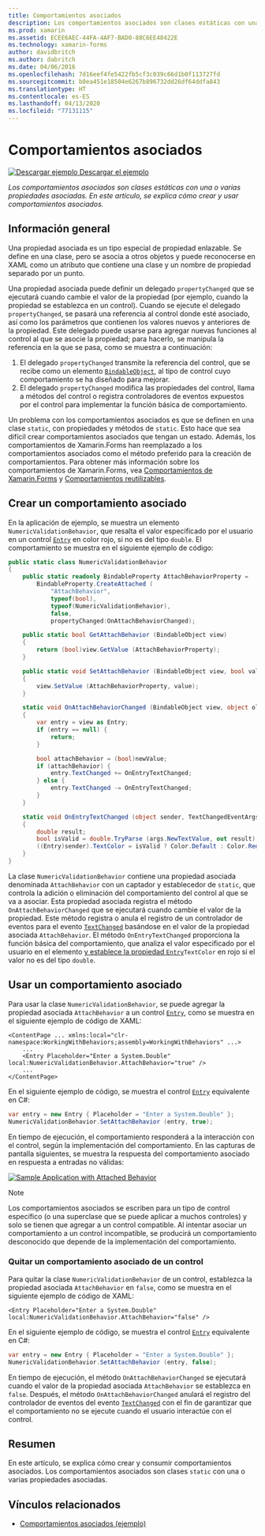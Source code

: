 ```yaml
---
title: Comportamientos asociados
description: Los comportamientos asociados son clases estáticas con una o varias propiedades asociadas. En este artículo, se explica cómo crear y usar comportamientos asociados.
ms.prod: xamarin
ms.assetid: ECEE6AEC-44FA-4AF7-BAD0-88C6EE48422E
ms.technology: xamarin-forms
author: davidbritch
ms.author: dabritch
ms.date: 04/06/2016
ms.openlocfilehash: 7d16eef4fe5422fb5cf3c039c66d1b0f113727fd
ms.sourcegitcommit: b0ea451e18504e6267b896732dd26df64ddfa843
ms.translationtype: HT
ms.contentlocale: es-ES
ms.lasthandoff: 04/13/2020
ms.locfileid: "77131115"
---
```

# <a name="attached-behaviors"></a>Comportamientos asociados

[![Descargar ejemplo](~/media/shared/download.png) Descargar el ejemplo](https://docs.microsoft.com/samples/xamarin/xamarin-forms-samples/behaviors-attachednumericvalidationbehavior)

_Los comportamientos asociados son clases estáticas con una o varias propiedades asociadas. En este artículo, se explica cómo crear y usar comportamientos asociados._

## <a name="overview"></a>Información general

Una propiedad asociada es un tipo especial de propiedad enlazable. Se define en una clase, pero se asocia a otros objetos y puede reconocerse en XAML como un atributo que contiene una clase y un nombre de propiedad separado por un punto.

Una propiedad asociada puede definir un delegado `propertyChanged` que se ejecutará cuando cambie el valor de la propiedad (por ejemplo, cuando la propiedad se establezca en un control). Cuando se ejecute el delegado `propertyChanged`, se pasará una referencia al control donde esté asociado, así como los parámetros que contienen los valores nuevos y anteriores de la propiedad. Este delegado puede usarse para agregar nuevas funciones al control al que se asocie la propiedad; para hacerlo, se manipula la referencia en la que se pasa, como se muestra a continuación:

1. El delegado `propertyChanged` transmite la referencia del control, que se recibe como un elemento [`BindableObject`](xref:Xamarin.Forms.BindableObject), al tipo de control cuyo comportamiento se ha diseñado para mejorar.
1. El delegado `propertyChanged` modifica las propiedades del control, llama a métodos del control o registra controladores de eventos expuestos por el control para implementar la función básica de comportamiento.

Un problema con los comportamientos asociados es que se definen en una clase `static`, con propiedades y métodos de `static`. Esto hace que sea difícil crear comportamientos asociados que tengan un estado. Además, los comportamientos de Xamarin.Forms han reemplazado a los comportamientos asociados como el método preferido para la creación de comportamientos. Para obtener más información sobre los comportamientos de Xamarin.Forms, vea [Comportamientos de Xamarin.Forms](~/xamarin-forms/app-fundamentals/behaviors/creating.md) y [Comportamientos reutilizables](~/xamarin-forms/app-fundamentals/behaviors/reusable/index.md).

## <a name="creating-an-attached-behavior"></a>Crear un comportamiento asociado

En la aplicación de ejemplo, se muestra un elemento `NumericValidationBehavior`, que resalta el valor especificado por el usuario en un control [`Entry`](xref:Xamarin.Forms.Entry) en color rojo, si no es del tipo `double`. El comportamiento se muestra en el siguiente ejemplo de código:

```csharp
public static class NumericValidationBehavior
{
    public static readonly BindableProperty AttachBehaviorProperty =
        BindableProperty.CreateAttached (
            "AttachBehavior",
            typeof(bool),
            typeof(NumericValidationBehavior),
            false,
            propertyChanged:OnAttachBehaviorChanged);

    public static bool GetAttachBehavior (BindableObject view)
    {
        return (bool)view.GetValue (AttachBehaviorProperty);
    }

    public static void SetAttachBehavior (BindableObject view, bool value)
    {
        view.SetValue (AttachBehaviorProperty, value);
    }

    static void OnAttachBehaviorChanged (BindableObject view, object oldValue, object newValue)
    {
        var entry = view as Entry;
        if (entry == null) {
            return;
        }

        bool attachBehavior = (bool)newValue;
        if (attachBehavior) {
            entry.TextChanged += OnEntryTextChanged;
        } else {
            entry.TextChanged -= OnEntryTextChanged;
        }
    }

    static void OnEntryTextChanged (object sender, TextChangedEventArgs args)
    {
        double result;
        bool isValid = double.TryParse (args.NewTextValue, out result);
        ((Entry)sender).TextColor = isValid ? Color.Default : Color.Red;
    }
}
```

La clase `NumericValidationBehavior` contiene una propiedad asociada denominada `AttachBehavior` con un captador y establecedor de `static`, que controla la adición o eliminación del comportamiento del control al que se va a asociar. Esta propiedad asociada registra el método `OnAttachBehaviorChanged` que se ejecutará cuando cambie el valor de la propiedad. Este método registra o anula el registro de un controlador de eventos para el evento [`TextChanged`](xref:Xamarin.Forms.InputView.TextChanged) basándose en el valor de la propiedad asociada `AttachBehavior`. El método `OnEntryTextChanged` proporciona la función básica del comportamiento, que analiza el valor especificado por el usuario en el elemento [ y establece la propiedad `Entry`](xref:Xamarin.Forms.Entry)`TextColor` en rojo si el valor no es del tipo `double`.

## <a name="consuming-an-attached-behavior"></a>Usar un comportamiento asociado

Para usar la clase `NumericValidationBehavior`, se puede agregar la propiedad asociada `AttachBehavior` a un control [`Entry`](xref:Xamarin.Forms.Entry), como se muestra en el siguiente ejemplo de código de XAML:

```xaml
<ContentPage ... xmlns:local="clr-namespace:WorkingWithBehaviors;assembly=WorkingWithBehaviors" ...>
    ...
    <Entry Placeholder="Enter a System.Double" local:NumericValidationBehavior.AttachBehavior="true" />
    ...
</ContentPage>
```

En el siguiente ejemplo de código, se muestra el control [`Entry`](xref:Xamarin.Forms.Entry) equivalente en C#:

```csharp
var entry = new Entry { Placeholder = "Enter a System.Double" };
NumericValidationBehavior.SetAttachBehavior (entry, true);
```

En tiempo de ejecución, el comportamiento responderá a la interacción con el control, según la implementación del comportamiento. En las capturas de pantalla siguientes, se muestra la respuesta del comportamiento asociado en respuesta a entradas no válidas:

[![](attached-images/screenshots-sml.png "Sample Application with Attached Behavior")](attached-images/screenshots.png#lightbox "Sample Application with Attached Behavior")

> [!NOTE]
> Los comportamientos asociados se escriben para un tipo de control específico (o una superclase que se puede aplicar a muchos controles) y solo se tienen que agregar a un control compatible. Al intentar asociar un comportamiento a un control incompatible, se producirá un comportamiento desconocido que depende de la implementación del comportamiento.

### <a name="removing-an-attached-behavior-from-a-control"></a>Quitar un comportamiento asociado de un control

Para quitar la clase `NumericValidationBehavior` de un control, establezca la propiedad asociada `AttachBehavior` en `false`, como se muestra en el siguiente ejemplo de código de XAML:

```xaml
<Entry Placeholder="Enter a System.Double" local:NumericValidationBehavior.AttachBehavior="false" />
```

En el siguiente ejemplo de código, se muestra el control [`Entry`](xref:Xamarin.Forms.Entry) equivalente en C#:

```csharp
var entry = new Entry { Placeholder = "Enter a System.Double" };
NumericValidationBehavior.SetAttachBehavior (entry, false);
```

En tiempo de ejecución, el método `OnAttachBehaviorChanged` se ejecutará cuando el valor de la propiedad asociada `AttachBehavior` se establezca en `false`. Después, el método `OnAttachBehaviorChanged` anulará el registro del controlador de eventos del evento [`TextChanged`](xref:Xamarin.Forms.InputView.TextChanged) con el fin de garantizar que el comportamiento no se ejecute cuando el usuario interactúe con el control.

## <a name="summary"></a>Resumen

En este artículo, se explica cómo crear y consumir comportamientos asociados. Los comportamientos asociados son clases `static` con una o varias propiedades asociadas.

## <a name="related-links"></a>Vínculos relacionados

- [Comportamientos asociados (ejemplo)](https://docs.microsoft.com/samples/xamarin/xamarin-forms-samples/behaviors-attachednumericvalidationbehavior)
